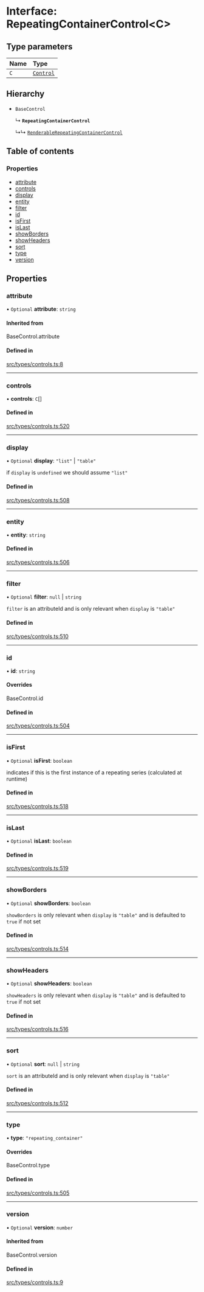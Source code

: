 # Interface: RepeatingContainerControl\<C\>

## Type parameters

| Name | Type |
| :------ | :------ |
| `C` | [`Control`](../wiki/Exports#control) |

## Hierarchy

- `BaseControl`

  ↳ **`RepeatingContainerControl`**

  ↳↳ [`RenderableRepeatingContainerControl`](../wiki/RenderableRepeatingContainerControl)

## Table of contents

### Properties

- [attribute](../wiki/RepeatingContainerControl#attribute)
- [controls](../wiki/RepeatingContainerControl#controls)
- [display](../wiki/RepeatingContainerControl#display)
- [entity](../wiki/RepeatingContainerControl#entity)
- [filter](../wiki/RepeatingContainerControl#filter)
- [id](../wiki/RepeatingContainerControl#id)
- [isFirst](../wiki/RepeatingContainerControl#isfirst)
- [isLast](../wiki/RepeatingContainerControl#islast)
- [showBorders](../wiki/RepeatingContainerControl#showborders)
- [showHeaders](../wiki/RepeatingContainerControl#showheaders)
- [sort](../wiki/RepeatingContainerControl#sort)
- [type](../wiki/RepeatingContainerControl#type)
- [version](../wiki/RepeatingContainerControl#version)

## Properties

### attribute

• `Optional` **attribute**: `string`

#### Inherited from

BaseControl.attribute

#### Defined in

[src/types/controls.ts:8](https://github.com/decisively-io/interview-sdk/blob/f6a9e1544070264c0422ae6f4514bc6f150675b7/src/types/controls.ts#L8)

___

### controls

• **controls**: `C`[]

#### Defined in

[src/types/controls.ts:520](https://github.com/decisively-io/interview-sdk/blob/f6a9e1544070264c0422ae6f4514bc6f150675b7/src/types/controls.ts#L520)

___

### display

• `Optional` **display**: ``"list"`` \| ``"table"``

if `display` is `undefined` we should assume `"list"`

#### Defined in

[src/types/controls.ts:508](https://github.com/decisively-io/interview-sdk/blob/f6a9e1544070264c0422ae6f4514bc6f150675b7/src/types/controls.ts#L508)

___

### entity

• **entity**: `string`

#### Defined in

[src/types/controls.ts:506](https://github.com/decisively-io/interview-sdk/blob/f6a9e1544070264c0422ae6f4514bc6f150675b7/src/types/controls.ts#L506)

___

### filter

• `Optional` **filter**: ``null`` \| `string`

`filter` is an attributeId and is only relevant when `display` is `"table"`

#### Defined in

[src/types/controls.ts:510](https://github.com/decisively-io/interview-sdk/blob/f6a9e1544070264c0422ae6f4514bc6f150675b7/src/types/controls.ts#L510)

___

### id

• **id**: `string`

#### Overrides

BaseControl.id

#### Defined in

[src/types/controls.ts:504](https://github.com/decisively-io/interview-sdk/blob/f6a9e1544070264c0422ae6f4514bc6f150675b7/src/types/controls.ts#L504)

___

### isFirst

• `Optional` **isFirst**: `boolean`

indicates if this is the first instance of a repeating series (calculated at runtime)

#### Defined in

[src/types/controls.ts:518](https://github.com/decisively-io/interview-sdk/blob/f6a9e1544070264c0422ae6f4514bc6f150675b7/src/types/controls.ts#L518)

___

### isLast

• `Optional` **isLast**: `boolean`

#### Defined in

[src/types/controls.ts:519](https://github.com/decisively-io/interview-sdk/blob/f6a9e1544070264c0422ae6f4514bc6f150675b7/src/types/controls.ts#L519)

___

### showBorders

• `Optional` **showBorders**: `boolean`

`showBorders` is only relevant when `display` is `"table"` and is defaulted to `true` if not set

#### Defined in

[src/types/controls.ts:514](https://github.com/decisively-io/interview-sdk/blob/f6a9e1544070264c0422ae6f4514bc6f150675b7/src/types/controls.ts#L514)

___

### showHeaders

• `Optional` **showHeaders**: `boolean`

`showHeaders` is only relevant when `display` is `"table"` and is defaulted to `true` if not set

#### Defined in

[src/types/controls.ts:516](https://github.com/decisively-io/interview-sdk/blob/f6a9e1544070264c0422ae6f4514bc6f150675b7/src/types/controls.ts#L516)

___

### sort

• `Optional` **sort**: ``null`` \| `string`

`sort` is an attributeId and is only relevant when `display` is `"table"`

#### Defined in

[src/types/controls.ts:512](https://github.com/decisively-io/interview-sdk/blob/f6a9e1544070264c0422ae6f4514bc6f150675b7/src/types/controls.ts#L512)

___

### type

• **type**: ``"repeating_container"``

#### Overrides

BaseControl.type

#### Defined in

[src/types/controls.ts:505](https://github.com/decisively-io/interview-sdk/blob/f6a9e1544070264c0422ae6f4514bc6f150675b7/src/types/controls.ts#L505)

___

### version

• `Optional` **version**: `number`

#### Inherited from

BaseControl.version

#### Defined in

[src/types/controls.ts:9](https://github.com/decisively-io/interview-sdk/blob/f6a9e1544070264c0422ae6f4514bc6f150675b7/src/types/controls.ts#L9)
